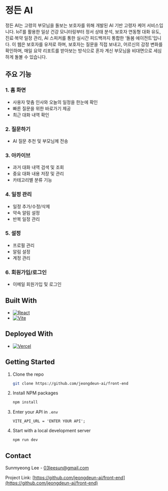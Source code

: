 <!-- ABOUT THE PROJECT -->
# 정든 AI

정든 AI는 고령의 부모님을 돌보는 보호자를 위해 개발된 AI 기반 고령자 케어 서비스입니다. IoT를 활용한 일상 건강 모니터링부터 정서 상태 분석, 보호자 연동형 대화 유도, 진료·복약 일정 관리, AI 스피커를 통한 실시간 피드백까지 통합한 ‘돌봄 에이전트’입니다. 이 웹은 보호자를 유저로 하며, 보호자는 질문을 직접 보내고, 어르신의 감정 변화를 확인하며, 매일 요약 리포트를 받아보는 방식으로 혼자 계신 부모님을 비대면으로 세심하게 돌볼 수 있습니다.

## 주요 기능

### 1. 홈 화면
- 사용자 맞춤 인사와 오늘의 일정을 한눈에 확인
- 빠른 질문을 위한 바로가기 제공
- 최근 대화 내역 확인

### 2. 질문하기
- AI 질문 추천 및 부모님께 전송

### 3. 아카이브
- 과거 대화 내역 검색 및 조회
- 중요 대화 내용 저장 및 관리
- 카테고리별 분류 기능

### 4. 일정 관리
- 일정 추가/수정/삭제
- 약속 알림 설정
- 반복 일정 관리

### 5. 설정
- 프로필 관리
- 알림 설정
- 계정 관리

### 6. 회원가입/로그인
- 이메일 회원가입 및 로그인


## Built With
* [![React][React.js]][React-url]
* [![Vite][Vite]][Vite-url]


## Deployed With
* [![Vercel][Vercel]][Vercel-url]



<!-- GETTING STARTED -->
## Getting Started
1. Clone the repo
   ```sh
   git clone https://github.com/jeongdeun-ai/front-end
   ```
2. Install NPM packages
   ```sh
   npm install
   ```
3. Enter your API in `.env`
   ```.env
   VITE_API_URL = 'ENTER YOUR API';
   ```
4. Start with a local development server 
   ```sh
   npm run dev
   ```


<!-- CONTACT -->
## Contact

Sunmyeong Lee - 03leesun@gmail.com

Project Link: [https://github.com/jeongdeun-ai/front-end](https://github.com/jeongdeun-ai/front-end)




[linkedin-shield]: https://img.shields.io/badge/-LinkedIn-black.svg?style=for-the-badge&logo=linkedin&colorB=555
[linkedin-url]: https://linkedin.com/in/othneildrew
[React.js]: https://img.shields.io/badge/React-20232A?style=for-the-badge&logo=react&logoColor=61DAFB
[React-url]: https://reactjs.org/
[Vercel]: https://img.shields.io/badge/vercel-black?style=for-the-badge&logo=vercel&logoColor=white
[Vercel-url]: https://vercel.com/
[Vite]: https://img.shields.io/badge/vite-646CFF?style=for-the-badge&logo=vite&logoColor=white
[Vite-url]: https://vite.dev/
